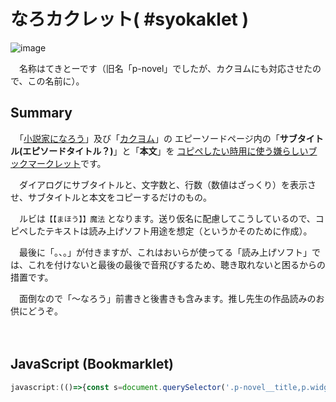 # なろカクレット( #syokaklet )


![image](https://github.com/user-attachments/assets/3d1898f8-0efb-4b52-9e39-8018761a100c)


　名称はてきとーです（旧名「p-novel」でしたが、カクヨムにも対応させたので、この名前に）。

## Summary

　「[小説家になろう](https://syosetu.com/)」及び「[カクヨム](https://kakuyomu.jp/)」の エピーソードページ内の「<b>サブタイトル(エピソードタイトル？)</b>」と「<b>本文</b>」を <u>コピペしたい時用に使う嫌らしいブックマークレット</u>です。

　ダイアログにサブタイトルと、文字数と、行数（数値はざっくり）を表示させ、サブタイトルと本文をコピーするだけのもの。

　ルビは``【【まほう】】魔法`` となります。送り仮名に配慮してこうしているので、コピペしたテキストは読み上げソフト用途を想定（というかそのために作成）。

　最後に「。、。」が付きますが、これはおいらが使ってる「読み上げソフト」では、これを付けないと最後の最後で音飛びするため、聴き取れないと困るからの措置です。

　面倒なので「～なろう」前書きと後書きも含みます。推し先生の作品読みのお供にどうぞ。

　

## JavaScript (Bookmarklet)

```js
javascript:(()=>{const s=document.querySelector('.p-novel__title,p.widget-episodeTitle')?.innerText.trim(),b=document.querySelector(%27.p-novel__body,[data-episode-text],.widget-episodeBody,[itemprop="articleBody"]%27);if(!s||!b)return alert("取得不可");let c=b.cloneNode(true);c.querySelectorAll(%27ruby%27).forEach(r=>{r.querySelectorAll(%27rt%27).forEach(rt=>{rt.innerText=rt.innerText.replace(/[【】]/g,%27%27)});let rt=r.querySelector(%27rt%27)?.innerText.trim()||"",rb=[...r.childNodes].filter(n=>n.nodeType===3||n.tagName==="RB").map(n=>n.textContent).join(%27%27).trim();r.replaceWith(`【【${rt}】】${rb}`)});let f=c.innerText,text=s+%27\n\n%27+f+%27\n。、。\n\n\n%27,lines=text.split(%27\n%27).filter(l=>l.trim()).length,chars=text.length;navigator.clipboard.writeText(text).then(()=>alert(`コピー完了: ${s}\n文字数: ${chars}\n行数: ${lines}`)).catch(e=>alert("コピー失敗: "+e))})();
```
